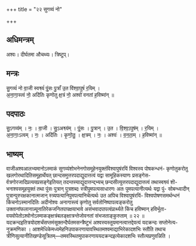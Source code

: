 +++
title = "२२ सुगव्यं नो"

+++
## अधिमन्त्रम्
अश्वः। दीर्घतमा औचथ्यः। त्रिष्टुप्।

## मन्त्रः
सु॒गव्यं॑ नो वा॒जी स्वश्व्यं॑ पुं॒सः पु॒त्राँ उ॒त वि॑श्वा॒पुषं॑ र॒यिम् ।  
अ॒ना॒गा॒स्त्वं नो॒ अदि॑तिः कृणोतु क्ष॒त्रं नो॒ अश्वो॑ वनतां ह॒विष्मा॑न् ॥

## पदपाठः
सु॒ऽगव्य॑म् । नः॒ । वा॒जी । सु॒ऽअश्व्य॑म् । पुं॒सः । पु॒त्रान् । उ॒त । वि॒श्व॒ऽपुष॑म् । र॒यिम् ।  
अ॒ना॒गाः॒ऽत्वम् । नः॒ । अदि॑तिः । कृ॒णो॒तु॒ । क्ष॒त्रम् । नः॒ । अश्वः॑ । व॒न॒ता॒म् । ह॒विष्मा॑न् ॥

## भाष्यम्
वाजीअश्वआलभ्यमानोऽस्माकं सुगव्यंशोभनेनगोसमूहेनयुक्तंविश्वापुषंरयिं विश्वस्य पोषकन्धनं- कृणोतुकरोतु खलगोरथादितिसमूहार्थेयत् छान्दसमुत्तरपदाद्युदात्तत्वं यद्वा सामूहिकस्याणः प्रसङ्गेस- र्वत्रगोरजादिप्रत्ययप्रसङ्गेइतियत् तदन्तस्याद्युदात्तन्द्भ्यच् छन्दसीत्युत्तरपदाद्युदात्तत्वं तथास्वश्व्यं शॊ- भनाश्वसमूहयुक्तं तथा पुंसः पुत्रान् पुत्रशब्दः स्त्रीपुमपत्यसाधारणः अतः पुमपत्यानीत्यर्थः यद्वा पुं- सोबन्ध्वादीन् पुत्रान्पुरुरक्षकानात्मजान् स्त्र्यपत्यानिपुमपत्यानिचेत्यर्थः उत अपिच विश्वापुषंरयिं- विश्वपोषणसमर्थन्धनं किंचनोऽस्मानदितिः अदीनोश्वः अनागास्त्वं कृणोतु सर्वतोनिष्पापत्वङ्करोतु उक्तानांफलानान्न्यूनातिरेकजनितपापक्षयाभावे असंभवादपापत्वंप्रार्थ्यते किंच हविष्मान् हविर्भूता- वयवोपेतोऽश्वोनोऽस्माकङ्क्षत्रंबलङ्क्षात्रन्तेजोवनतां संभजताङ्कुरुताम् ॥ २२ ॥यदक्रन्दइतित्रयोदशर्चंसप्तमंसूक्तन्दैर्घतमसन्त्रैष्टुभं अश्वस्यस्तूयमानत्वात्तद्देवत्यं यदक्रन्दः सप्तोनेत्य- नुक्रमणिका । आशमेधिकेमध्यमेहनिउपाकरणायावस्थितमश्वमाद्याभिरेकादशभिः स्तौति तथाच त्रीणिसुत्यानीतिखण्डेसूत्रितम्—तमवस्थितमुपाकरणाययदक्रन्दइत्येकादशभिः स्तौत्यप्रणुवन्निति ।